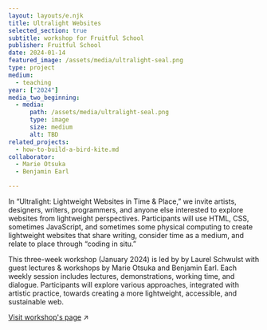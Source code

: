 ```yaml
---
layout: layouts/e.njk
title: Ultralight Websites
selected_section: true
subtitle: workshop for Fruitful School
publisher: Fruitful School
date: 2024-01-14
featured_image: /assets/media/ultralight-seal.png
type: project
medium:
  - teaching
year: ["2024"]
media_two_beginning:
  - media:
      path: /assets/media/ultralight-seal.png
      type: image
      size: medium
      alt: TBD
related_projects:
  - how-to-build-a-bird-kite.md
collaborator:
  - Marie Otsuka
  - Benjamin Earl

---
```


In “Ultralight: Lightweight Websites in Time & Place,” we invite artists, designers, writers, programmers, and anyone else interested to explore websites from lightweight perspectives. Participants will use HTML, CSS, sometimes JavaScript, and sometimes some physical computing to create lightweight websites that share writing, consider time as a medium, and relate to place through “coding in situ.”

This three-week workshop (January 2024) is led by by Laurel Schwulst with guest lectures & workshops by Marie Otsuka and Benjamin Earl. Each weekly session includes lectures, demonstrations, working time, and dialogue. Participants will explore various approaches, integrated with artistic practice, towards creating a more lightweight, accessible, and sustainable web. 

<a href="https://fruitful.school/workshops/ultralight" target="_blank">Visit workshop's page</a> ↗